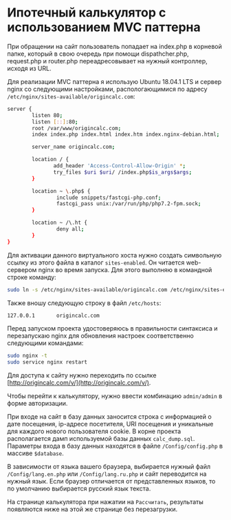 # Ипотечный калькулятор с использованием MVC паттерна

При обращении на сайт пользователь попадает на index.php в корневой папке, который в свою очередь
при помощи dispathcher.php, request.php и router.php переадресовывает на нужный контроллер, исходя 
из URL.

Для реализации MVC паттерна я использую Ubuntu 18.04.1 LTS и сервер nginx 
со следующими настройками, распологающимися по адресу 
` /etc/nginx/sites-available/origincalc.com `:

```bash
server {
        listen 80;
        listen [::]:80;
        root /var/www/origincalc.com;
        index index.php index.html index.htm index.nginx-debian.html;

        server_name origincalc.com;

        location / {
               add_header 'Access-Control-Allow-Origin' *;
               try_files $uri $uri/ /index.php$is_args$args;
        }

        location ~ \.php$ {
                include snippets/fastcgi-php.conf;
                fastcgi_pass unix:/var/run/php/php7.2-fpm.sock;
        }

        location ~ /\.ht {
                deny all;
        }
}
```
Для активации данного виртуального хоста нужно создать символьную ссылку из этого файла в каталог 
`sites-enabled`. Он читается web-сервером nginx во время запуска. Для этого выполняю в 
командной строке команду:
```bash
sudo ln -s /etc/nginx/sites-available/origincalc.com /etc/nginx/sites-enabled/
```
Также вношу следующую строку в файл ```/etc/hosts```:
```bash
127.0.0.1       origincalc.com
```
Перед запуском проекта удостоверяюсь в правильности синтаксиса и перезапускаю nginx для обновления
настроек соответственно следующими командами:
```bash
sudo nginx -t
sudo service nginx restart
```
Для доступа к сайту нужно переходить по ссылке [http://origincalc.com/v/](http://origincalc.com/v/).

Чтобы перейти к калькулятору, нужно ввести комбинацию `admin/admin` в форме авторизации. 

При входе на сайт в базу данных заносится строка с информацией о дате посещения, ip-адресе 
посетителя, URI посещения и уникальные для каждого нового пользователя cookie. В корне проекта 
располагается дамп используемой базы данных `calc_dump.sql`. Параметры входа в базу данных 
находятся в файле `/Config/config.php` в массиве `$database`. 

В зависимости от языка вашего браузера, выбирается нужный файл `/Config/lang.en.php` или
`/Config/lang.ru.php` и сайт переводится на нужный язык. Если браузер отличается от представленных
языков, то по умолчанию выбирается русский язык текста.

На странице калькулятора при нажатии на `Рассчитать`, результаты появляются ниже на этой же
 странице без перезагрузки.
